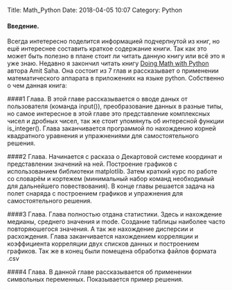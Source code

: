 Title: Math_Python
Date: 2018-04-05 10:07
Category: Python

#### Введение.
Всегда интетересно поделится информацией подчерпнутой из книг, но ешё интереснее составить краткое содержание книги. Так как это может быть полезно 
в плане стоит ли читать данную книгу или всё это я уже знаю.
Недавно я закончил читать книгу [Doing Math with Python](https://nostarch.com/doingmathwithpython) автора Amit Saha. 
Она состоит из 7 глав и рассказывает о применении
математического аппарата
в приложениях на языке python.
Собственно о чем данная книга:

####1 Глава.
В этой главе рассказывается о вводе даных от пользователя (команда input()), преобразование данных в разные типы, но 
самое интересное в этой главе это представление комплексных чисел и дробных чисел, так же стоит упомянуть об интересной
функции is_integer().
Глава заканчивается программой по нахождению корней квадратного уравнения и упражнениями для самостоятельного решения.

####2 Глава.
Начинается с расказа о Декартовой системе координат и представлении значений на ней.
Построение графиков с использованием библиотеки matplotlib.
Затем краткий курс по работе со словарём и кортежем (минимальный набор команд необходимый для дальнейшего повествования).
В конце главы решается задача на полет снаряда с построением графиков и упражнения для самостоятельного решения.

####3 Глава.
Глава полностью отдана статистики.
Здесь и нахождение медианы, среднего значения и mode.
Создание таблицы наиболее часто повторяюшегося значения.
А так же нахождение дисперсии и расхождения.
Глава заканчивается нахождением корреляции и коэффициента корреляции двух списков данных и построением графиков.
Так же в конец были помещена обработка файлов формата .csv

####4 Глава.
В данной главе рассказывается об применении символьных переменных. Показывается пример решения.







 
